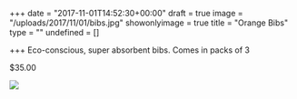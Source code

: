 +++
date = "2017-11-01T14:52:30+00:00"
draft = true
image = "/uploads/2017/11/01/bibs.jpg"
showonlyimage = true
title = "Orange Bibs"
type = ""
undefined = []

+++
Eco-conscious, super absorbent bibs. Comes in packs of 3

$35.00

![](/uploads/2017/11/01/bibs.jpg)